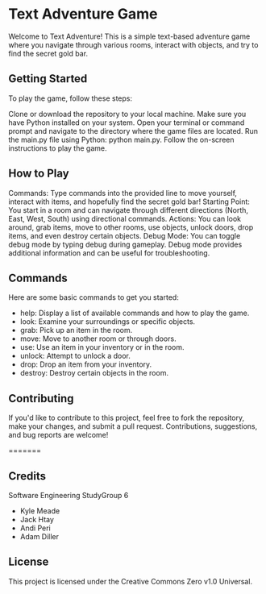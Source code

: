 # Text Adventure Game

Welcome to Text Adventure! This is a simple text-based adventure game where you navigate through various rooms, interact with objects, and try to find the secret gold bar.

## Getting Started
To play the game, follow these steps:

Clone or download the repository to your local machine.
Make sure you have Python installed on your system.
Open your terminal or command prompt and navigate to the directory where the game files are located.
Run the main.py file using Python: python main.py.
Follow the on-screen instructions to play the game.
## How to Play
Commands: Type commands into the provided line to move yourself, interact with items, and hopefully find the secret gold bar!
Starting Point: You start in a room and can navigate through different directions (North, East, West, South) using directional commands.
Actions: You can look around, grab items, move to other rooms, use objects, unlock doors, drop items, and even destroy certain objects.
Debug Mode: You can toggle debug mode by typing debug during gameplay. Debug mode provides additional information and can be useful for troubleshooting.
## Commands
Here are some basic commands to get you started:

- help: Display a list of available commands and how to play the game.
- look: Examine your surroundings or specific objects.
- grab: Pick up an item in the room.
- move: Move to another room or through doors.
- use: Use an item in your inventory or in the room.
- unlock: Attempt to unlock a door.
- drop: Drop an item from your inventory.
- destroy: Destroy certain objects in the room.


## Contributing
If you'd like to contribute to this project, feel free to fork the repository, make your changes, and submit a pull request. Contributions, suggestions, and bug reports are welcome!


=======
## Credits
Software Engineering StudyGroup 6
	
- Kyle Meade
- Jack Htay
- Andi Peri
- Adam Diller


## License
This project is licensed under the Creative Commons Zero v1.0 Universal.
